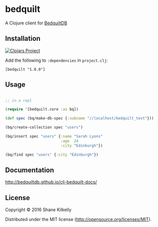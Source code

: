 # bedquilt

A Clojure client for [BedquiltDB](http://bedquiltdb.github.io)


## Installation

[![Clojars Project](https://img.shields.io/clojars/v/bedquilt.svg)](https://clojars.org/bedquilt)

Add the following to `:dependencies` in `project.clj`:

```
[bedquilt "1.0.0"]
```


## Usage

```clojure

;; in a repl

(require '[bedquilt.core :as bq])

(def spec (bq/make-db-spec {:subname "//localhost/bedquilt_test"}))

(bq/create-collection spec "users")

(bq/insert spec "users" {:name "Sarah Lyons"
                         :age  24
                         :city "Edinburgh"})

(bq/find spec "users" {:city "Edinburgh"})
```

## Documentation

http://bedquiltdb.github.io/clj-bedquilt-docs/


## License

Copyright © 2016 Shane Kilkelly

Distributed under the MIT license (http://opensource.org/licenses/MIT).
